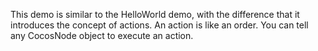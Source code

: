 This demo is similar to the HelloWorld demo, with the difference that it
introduces the concept of actions.  An action is like an order.  You can tell
any CocosNode object to execute an action.
